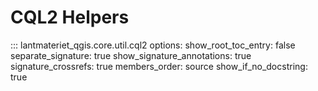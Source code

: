 # CQL2 Helpers

::: lantmateriet_qgis.core.util.cql2
    options:
      show_root_toc_entry: false
      separate_signature: true
      show_signature_annotations: true
      signature_crossrefs: true
      members_order: source
      show_if_no_docstring: true
